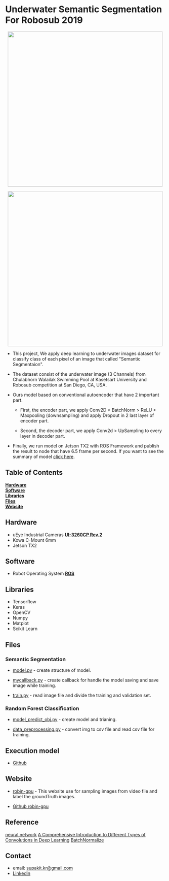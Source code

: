 # Underwater Semantic Segmentation For Robosub 2019

<p align="center">
<img src="https://raw.githubusercontent.com/skconan/underwater_semantic_segmentation/master/eg00.gif" width="489" />
</p>
<p align="center">
<img src="https://raw.githubusercontent.com/skconan/underwater_semantic_segmentation/master/eg02.gif" width="489" />
</p>

  * This project, We apply deep learning to underwater images dataset for classify class of each pixel of an image that called "Semantic Segmentaion". 
  
  * The dataset consist of the underwater image (3 Channels) from Chulabhorn Walailak Swimming Pool at Kasetsart University and Robosub competition at San Diego, CA, USA. 
  
  * Ours model based on conventional autoencoder that have 2 important part. 
  
    - First, the encoder part, we apply Conv2D > BatchNorm > ReLU > Maxpooling (downsampling) and apply Dropout in 2 last layer of encoder part.
    
    - Second, the decoder part, we apply Conv2d > UpSampling to every layer in decoder part.
   
  * Finally, we run model on Jetson TX2 with ROS Framework and publish the result to node that have 6.5 frame per second. If you want to see the summary of model [click here](https://raw.githubusercontent.com/skconan/semantic_segmentation_of_underwater/master/Screenshot%20from%202019-07-18%2022-39-28.png).
   


## Table of Contents
**[Hardware](#hardware)**<br>
**[Software](#software)**<br>
**[Libraries](#libraries)**<br>
**[Files](#files)**<br>
**[Website](#website)**<br>

## Hardware

* uEye Industrial Cameras [**UI-3260CP Rev.2**](https://en.ids-imaging.com/store/ui-3260cp-rev-2.html)
* Kowa C-Mount 6mm
* Jetson TX2

## Software

* Robot Operating System [**ROS**](http://www.ros.org) 

## Libraries 

* Tensorflow
* Keras
* OpenCV
* Numpy
* Matplot
* Scikit Learn

## Files

### Semantic Segmentation

* [model.py](https://github.com/skconan/semantic_segmentation_of_underwater/blob/master/source/model.py) - create structure of model.

* [mycallback.py](https://github.com/skconan/semantic_segmentation_of_underwater/blob/master/source/mycallback.py) - create callback for handle the model saving and save image while training.

* [train.py](https://github.com/skconan/semantic_segmentation_of_underwater/blob/master/source/train.py) - read image file and divide the training and validation set.

### Random Forest Classification

* [model_predict_obj.py](https://github.com/skconan/underwater_semantic_segmentation/blob/master/source/model_predict_obj.py) - create model and trianing.

* [data_preprocessing.py](https://github.com/skconan/underwater_semantic_segmentation/blob/master/source/data_preprocessing.py) - convert img to csv file and read csv file for training.


## Execution model

* [Github](https://github.com/skconan/underwater_object_detection)

## Website

* [robin-gpu](https://robin-gpu.cpe.ku.ac.th:8000/) - This website use for sampling images from video file and label the groundTruth images.

* [Github robin-gpu](https://github.com/skconan/robin_cv_web)

## Reference

[neural network](https://medium.com/@sanparithmarukatat/สนุกกับ-neural-network-657fa293c4d1)
[A Comprehensive Introduction to Different Types of Convolutions in Deep Learning](https://towardsdatascience.com/a-comprehensive-introduction-to-different-types-of-convolutions-in-deep-learning-669281e58215)
[BatchNormalize](https://towardsdatascience.com/batch-normalization-in-neural-networks-1ac91516821c)

## Contact

* email: supakit.kr@gmail.com
* [Linkedin](https://www.linkedin.com/in/skconan/)


